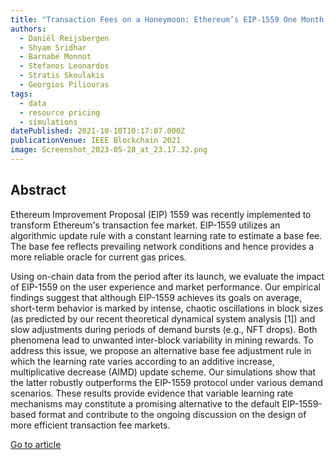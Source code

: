 ```yaml
---
title: "Transaction Fees on a Honeymoon: Ethereum’s EIP-1559 One Month Later"
authors:
  - Daniël Reijsbergen
  - Shyam Sridhar
  - Barnabé Monnot
  - Stefanos Leonardos
  - Stratis Skoulakis
  - Georgios Piliouras
tags:
  - data
  - resource pricing
  - simulations
datePublished: 2021-10-10T10:17:07.000Z
publicationVenue: IEEE Blockchain 2021
image: Screenshot_2023-05-28_at_23.17.32.png
---
```


## Abstract

Ethereum Improvement Proposal (EIP) 1559 was recently implemented to transform Ethereum's transaction fee market. EIP-1559 utilizes an algorithmic update rule with a constant learning rate to estimate a base fee. The base fee reflects prevailing network conditions and hence provides a more reliable oracle for current gas prices.

Using on-chain data from the period after its launch, we evaluate the impact of EIP-1559 on the user experience and market performance. Our empirical findings suggest that although EIP-1559 achieves its goals on average, short-term behavior is marked by intense, chaotic oscillations in block sizes (as predicted by our recent theoretical dynamical system analysis [1]) and slow adjustments during periods of demand bursts (e.g., NFT drops). Both phenomena lead to unwanted inter-block variability in mining rewards. To address this issue, we propose an alternative base fee adjustment rule in which the learning rate varies according to an additive increase, multiplicative decrease (AIMD) update scheme. Our simulations show that the latter robustly outperforms the EIP-1559 protocol under various demand scenarios. These results provide evidence that variable learning rate mechanisms may constitute a promising alternative to the default EIP-1559-based format and contribute to the ongoing discussion on the design of more efficient transaction fee markets.

[Go to article](https://arxiv.org/abs/2110.04753)
